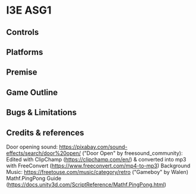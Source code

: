 # I3E ASG1

## Controls
## Platforms
## Premise
## Game Outline
## Bugs & Limitations
## Credits & references
Door opening sound: https://pixabay.com/sound-effects/search/door%20open/ ("Door Open" by freesound_community):
Edited with ClipChamp (https://clipchamp.com/en/) & converted into mp3 with FreeConvert (https://www.freeconvert.com/mp4-to-mp3)
Background Music: https://freetouse.com/music/category/retro ("Gameboy" by Walen)
Mathf.PingPong Guide (https://docs.unity3d.com/ScriptReference/Mathf.PingPong.html)
